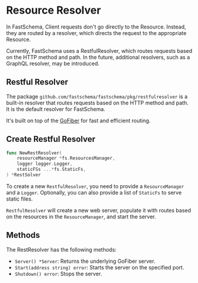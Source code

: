 # Resource Resolver

In FastSchema, Client requests don't go directly to the Resource. Instead, they are routed by a resolver, which directs the request to the appropriate Resource.

Currently, FastSchema uses a RestfulResolver, which routes requests based on the HTTP method and path. In the future, additional resolvers, such as a GraphQL resolver, may be introduced.

## Restful Resolver

The package `github.com/fastschema/fastschema/pkg/restfulresolver` is a built-in resolver that routes requests based on the HTTP method and path. It is the default resolver for FastSchema.

It's built on top of the [GoFiber](https://gofiber.io) for fast and efficient routing.

## Create Restful Resolver

```go
func NewRestResolver(
	resourceManager *fs.ResourcesManager,
	logger logger.Logger,
	staticFSs ...*fs.StaticFs,
) *RestSolver
```

To create a new `RestfulResolver`, you need to provide a `ResourceManager` and a `Logger`. Optionally, you can also provide a list of `StaticFs` to serve static files.

`RestfulResolver` will create a new web server, populate it with routes based on the resources in the `ResourceManager`, and start the server.

## Methods

The RestResolver has the following methods:

- `Server() *Server`: Returns the underlying GoFiber server.
- `Start(address string) error`: Starts the server on the specified port.
- `Shutdown() error`: Stops the server.
